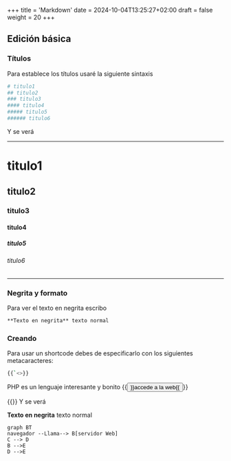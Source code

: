 +++
title = 'Markdown'
date = 2024-10-04T13:25:27+02:00
draft = false
weight = 20
+++

## Edición básica

### Títulos

Para establece los títulos usaré la siguiente sintaxis

```makefile
# titulo1
## titulo2
### titulo3
#### titulo4
##### titulo5
###### titulo6
```

Y se verá

--- 

# titulo1
## titulo2
### titulo3
#### titulo4
##### titulo5
###### titulo6
----

### Negrita y formato

Para ver el texto en negrita escribo

```markdown
**Texto en negrita** texto normal
```
### Creando

Para usar un shortcode debes de especificarlo con los siguientes metacaracteres:
```bash
{{`<>}} 
```

PHP es un lenguaje interesante y bonito 
{{<button style="info"  href="https://php.net">}}accede a la web{{</button>}}


{{<youtube l401mf_cLwU>}}
Y se verá

**Texto en negrita** texto normal
   

```mermaid
graph BT
navegador --Llama--> B[servidor Web]
C --> D
B -->E
D -->E
```